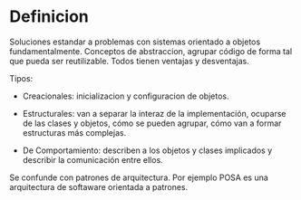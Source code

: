 # Definicion

Soluciones estandar a problemas con sistemas orientado a objetos fundamentalmente. Conceptos de abstraccion, agrupar código de forma tal que pueda ser reutilizable. Todos tienen ventajas y desventajas.

Tipos:

- Creacionales: inicializacion y configuracion de objetos.
- Estructurales: van a separar la interaz de la implementación, ocuparse de las clases y objetos, cómo se pueden agrupar, cómo van a formar estructuras más complejas.

- De Comportamiento: describen a los objetos y clases implicados y describir la comunicación entre ellos.

Se confunde con patrones de arquitectura. <!-- cual es la diferencia? --> Por ejemplo POSA es una arquitectura de softaware orientada a patrones.
<!-- Esto quiere decir que uno esta dentro de otro? -->
